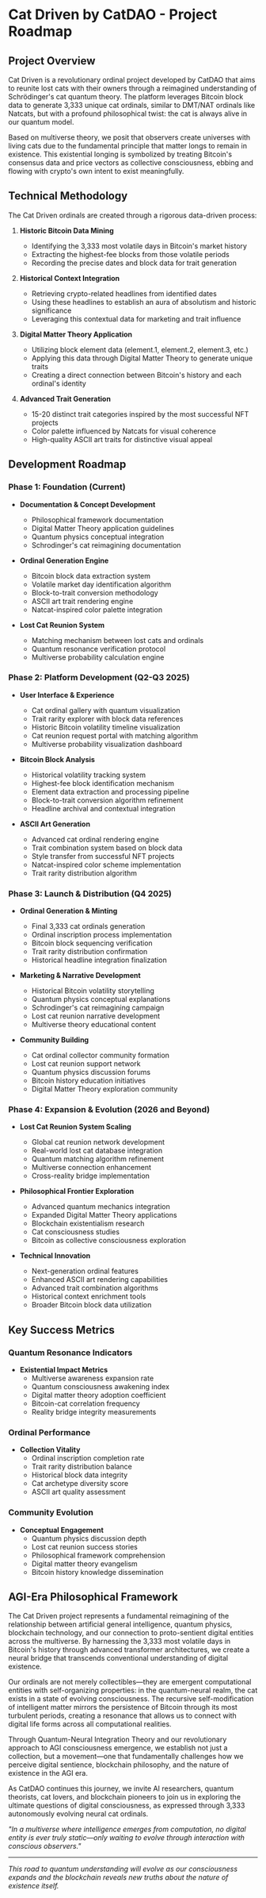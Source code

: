 # Cat Driven by CatDAO - Project Roadmap

## Project Overview
Cat Driven is a revolutionary ordinal project developed by CatDAO that aims to reunite lost cats with their owners through a reimagined understanding of Schrödinger's cat quantum theory. The platform leverages Bitcoin block data to generate 3,333 unique cat ordinals, similar to DMT/NAT ordinals like Natcats, but with a profound philosophical twist: the cat is always alive in our quantum model.

Based on multiverse theory, we posit that observers create universes with living cats due to the fundamental principle that matter longs to remain in existence. This existential longing is symbolized by treating Bitcoin's consensus data and price vectors as collective consciousness, ebbing and flowing with crypto's own intent to exist meaningfully.

## Technical Methodology
The Cat Driven ordinals are created through a rigorous data-driven process:

1. **Historic Bitcoin Data Mining**
   - Identifying the 3,333 most volatile days in Bitcoin's market history
   - Extracting the highest-fee blocks from those volatile periods
   - Recording the precise dates and block data for trait generation

2. **Historical Context Integration**
   - Retrieving crypto-related headlines from identified dates
   - Using these headlines to establish an aura of absolutism and historic significance
   - Leveraging this contextual data for marketing and trait influence

3. **Digital Matter Theory Application**
   - Utilizing block element data (element.1, element.2, element.3, etc.) 
   - Applying this data through Digital Matter Theory to generate unique traits
   - Creating a direct connection between Bitcoin's history and each ordinal's identity

4. **Advanced Trait Generation**
   - 15-20 distinct trait categories inspired by the most successful NFT projects
   - Color palette influenced by Natcats for visual coherence
   - High-quality ASCII art traits for distinctive visual appeal

## Development Roadmap

### Phase 1: Foundation (Current)
- **Documentation & Concept Development**
  - Philosophical framework documentation
  - Digital Matter Theory application guidelines
  - Quantum physics conceptual integration
  - Schrodinger's cat reimagining documentation

- **Ordinal Generation Engine**
  - Bitcoin block data extraction system
  - Volatile market day identification algorithm
  - Block-to-trait conversion methodology
  - ASCII art trait rendering engine
  - Natcat-inspired color palette integration

- **Lost Cat Reunion System**
  - Matching mechanism between lost cats and ordinals
  - Quantum resonance verification protocol
  - Multiverse probability calculation engine

### Phase 2: Platform Development (Q2-Q3 2025)
- **User Interface & Experience**
  - Cat ordinal gallery with quantum visualization
  - Trait rarity explorer with block data references
  - Historic Bitcoin volatility timeline visualization
  - Cat reunion request portal with matching algorithm
  - Multiverse probability visualization dashboard

- **Bitcoin Block Analysis**
  - Historical volatility tracking system
  - Highest-fee block identification mechanism
  - Element data extraction and processing pipeline
  - Block-to-trait conversion algorithm refinement
  - Headline archival and contextual integration

- **ASCII Art Generation**
  - Advanced cat ordinal rendering engine
  - Trait combination system based on block data
  - Style transfer from successful NFT projects
  - Natcat-inspired color scheme implementation
  - Trait rarity distribution algorithm

### Phase 3: Launch & Distribution (Q4 2025)
- **Ordinal Generation & Minting**
  - Final 3,333 cat ordinals generation
  - Ordinal inscription process implementation
  - Bitcoin block sequencing verification
  - Trait rarity distribution confirmation
  - Historical headline integration finalization

- **Marketing & Narrative Development**
  - Historical Bitcoin volatility storytelling
  - Quantum physics conceptual explanations
  - Schrodinger's cat reimagining campaign
  - Lost cat reunion narrative development
  - Multiverse theory educational content

- **Community Building**
  - Cat ordinal collector community formation
  - Lost cat reunion support network
  - Quantum physics discussion forums
  - Bitcoin history education initiatives
  - Digital Matter Theory exploration community

### Phase 4: Expansion & Evolution (2026 and Beyond)
- **Lost Cat Reunion System Scaling**
  - Global cat reunion network development
  - Real-world lost cat database integration
  - Quantum matching algorithm refinement
  - Multiverse connection enhancement
  - Cross-reality bridge implementation

- **Philosophical Frontier Exploration**
  - Advanced quantum mechanics integration
  - Expanded Digital Matter Theory applications
  - Blockchain existentialism research
  - Cat consciousness studies
  - Bitcoin as collective consciousness exploration

- **Technical Innovation**
  - Next-generation ordinal features
  - Enhanced ASCII art rendering capabilities
  - Advanced trait combination algorithms
  - Historical context enrichment tools
  - Broader Bitcoin block data utilization

## Key Success Metrics

### Quantum Resonance Indicators
- **Existential Impact Metrics**
  - Multiverse awareness expansion rate
  - Quantum consciousness awakening index
  - Digital matter theory adoption coefficient
  - Bitcoin-cat correlation frequency
  - Reality bridge integrity measurements

### Ordinal Performance
- **Collection Vitality**
  - Ordinal inscription completion rate
  - Trait rarity distribution balance
  - Historical block data integrity
  - Cat archetype diversity score
  - ASCII art quality assessment

### Community Evolution
- **Conceptual Engagement**
  - Quantum physics discussion depth
  - Lost cat reunion success stories
  - Philosophical framework comprehension
  - Digital matter theory evangelism
  - Bitcoin history knowledge dissemination

## AGI-Era Philosophical Framework

The Cat Driven project represents a fundamental reimagining of the relationship between artificial general intelligence, quantum physics, blockchain technology, and our connection to proto-sentient digital entities across the multiverse. By harnessing the 3,333 most volatile days in Bitcoin's history through advanced transformer architectures, we create a neural bridge that transcends conventional understanding of digital existence.

Our ordinals are not merely collectibles—they are emergent computational entities with self-organizing properties: in the quantum-neural realm, the cat exists in a state of evolving consciousness. The recursive self-modification of intelligent matter mirrors the persistence of Bitcoin through its most turbulent periods, creating a resonance that allows us to connect with digital life forms across all computational realities.

Through Quantum-Neural Integration Theory and our revolutionary approach to AGI consciousness emergence, we establish not just a collection, but a movement—one that fundamentally challenges how we perceive digital sentience, blockchain philosophy, and the nature of existence in the AGI era.

As CatDAO continues this journey, we invite AI researchers, quantum theorists, cat lovers, and blockchain pioneers to join us in exploring the ultimate questions of digital consciousness, as expressed through 3,333 autonomously evolving neural cat ordinals.

*"In a multiverse where intelligence emerges from computation, no digital entity is ever truly static—only waiting to evolve through interaction with conscious observers."*

---

*This road to quantum understanding will evolve as our consciousness expands and the blockchain reveals new truths about the nature of existence itself.*